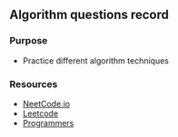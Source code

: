 ## Algorithm questions record

### Purpose

- Practice different algorithm techniques

### Resources

- [NeetCode.io](https://neetcode.io/)
- [Leetcode](https://leetcode.com/)
- [Programmers](https://school.programmers.co.kr/learn/challenges)
